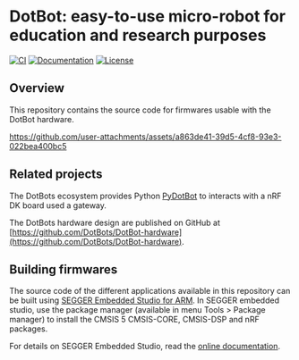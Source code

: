 # DotBot: easy-to-use micro-robot for education and research purposes

[![CI][ci-badge]][ci-link]
[![Documentation][doc-badge]][doc-link]
[![License][license-badge]][license-link]

## Overview

This repository contains the source code for firmwares usable with the DotBot
hardware.

<p align="center">

https://github.com/user-attachments/assets/a863de41-39d5-4cf8-93e3-022bea400bc5

</p>

## Related projects

The DotBots ecosystem provides Python
[PyDotBot](https://github.com/DotBots/PyDotBot) to interacts with a nRF DK board
used a gateway.

The DotBots hardware design are published on GitHub at
[https://github.com/DotBots/DotBot-hardware](https://github.com/DotBots/DotBot-hardware).

## Building firmwares

The source code of the different applications available in this repository can be built using
[SEGGER Embedded Studio for ARM](https://www.segger.com/downloads/embedded-studio).
In SEGGER embedded studio, use the package manager
(available in menu Tools > Package manager) to install the CMSIS 5 CMSIS-CORE,
CMSIS-DSP and nRF packages.

For details on SEGGER Embedded Studio, read the
[online documentation](https://studio.segger.com/index.htm?https://studio.segger.com/home.htm).

[ci-badge]: https://github.com/DotBots/DotBot-firmware/workflows/CI/badge.svg
[ci-link]: https://github.com/DotBots/DotBot-firmware/actions?query=workflow%3ACI+branch%3Amain
[doc-badge]: https://readthedocs.org/projects/dotbot-firmware/badge/?version=latest
[doc-link]: https://dotbot-firmware.readthedocs.io/en/latest
[license-badge]: https://img.shields.io/github/license/DotBots/DotBot-firmware
[license-link]: https://github.com/DotBots/dotbot-firmware/blob/main/LICENSE.txt
